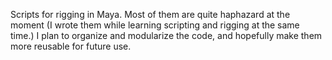 Scripts for rigging in Maya. Most of them are quite haphazard at the moment (I wrote them while learning scripting and rigging at the same time.) I plan to organize and modularize the code, and hopefully make them more reusable for future use.